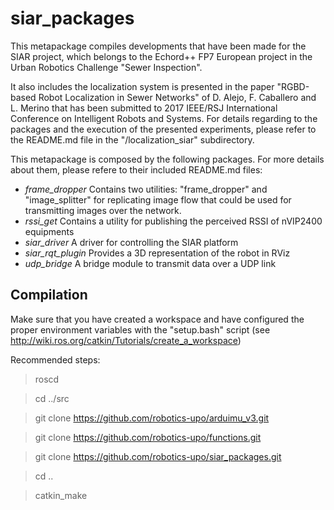 # siar_packages

This metapackage compiles developments that have been made for the SIAR project, which belongs to the Echord++ FP7 European project in the Urban Robotics Challenge "Sewer Inspection".

It also includes the localization system is presented in the paper "RGBD-based Robot Localization in Sewer Networks" of D. Alejo, F. Caballero and L. Merino that has been submitted to 2017 IEEE/RSJ International Conference on Intelligent Robots and Systems. For details regarding to the packages and the execution of the presented experiments, please refer to the README.md file in the "/localization_siar" subdirectory.

This metapackage is composed by the following packages. For more details about them, please refere to their included README.md files:

* *frame_dropper* Contains two utilities: "frame_dropper" and "image_splitter" for replicating image flow that could be used for transmitting images over the network.
* *rssi_get* Contains a utility for publishing the perceived RSSI of nVIP2400 equipments
* *siar_driver* A driver for controlling the SIAR platform
* *siar_rqt_plugin* Provides a 3D representation of the robot in RViz
* *udp_bridge* A bridge module to transmit data over a UDP link

## Compilation

Make sure that you have created a workspace and have configured the proper environment variables with the "setup.bash" script (see http://wiki.ros.org/catkin/Tutorials/create_a_workspace)

Recommended steps:

 > roscd 
 
 > cd ../src
  
 > git clone https://github.com/robotics-upo/arduimu_v3.git
 
 > git clone https://github.com/robotics-upo/functions.git
 
 > git clone https://github.com/robotics-upo/siar_packages.git
 
 > cd ..
 
 > catkin_make
